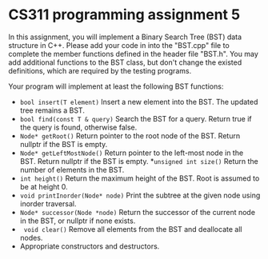 # CS311 programming assignment 5
In this assignment, you will implement a Binary Search Tree (BST) data structure in C++. Please add your code in into the "BST.cpp" file to complete the member functions
defined in the header file "BST.h". You may add additional functions to the BST class, but don't change the existed definitions, which are required by the testing programs. 

Your program will implement at least the following BST functions:

  * `bool insert(T element)` Insert a new element into the BST. The updated tree remains a BST.
  * `bool find(const T & query)` Search the BST for a query. Return true if the query is found, otherwise false.
  * `Node* getRoot()` Return pointer to the root node of the BST. Return nullptr if the BST is empty.
  * `Node* getLeftMostNode()` Return pointer to the left-most node in the BST. Return nullptr if the BST is empty.
  *`unsigned int size()` Return the number of elements in the BST.
  * `int height()` Return the maximum height of the BST. Root is assumed to be at height 0.
  * `void printInorder(Node* node)` Print the subtree at the given node using inorder traversal.
  * `Node* successor(Node *node)` Return the successor of the current node in the BST, or nullptr if none exists. 
  * ` void clear()` Remove all elements from the BST and deallocate all nodes. 
  * Appropriate constructors and destructors.